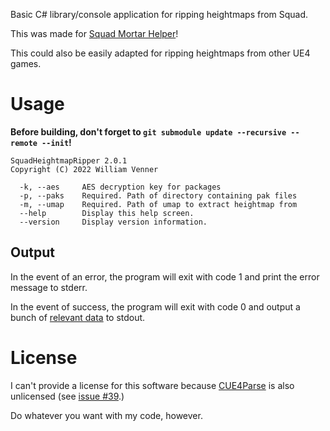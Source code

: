 Basic C# library/console application for ripping heightmaps from Squad.

This was made for [Squad Mortar Helper](https://github.com/WilliamVenner/squad-mortar-helper)!

This could also be easily adapted for ripping heightmaps from other UE4 games.

# Usage

**Before building, don't forget to `git submodule update --recursive --remote --init`!**

```
SquadHeightmapRipper 2.0.1
Copyright (C) 2022 William Venner

  -k, --aes     AES decryption key for packages
  -p, --paks    Required. Path of directory containing pak files
  -m, --umap    Required. Path of umap to extract heightmap from
  --help        Display this help screen.
  --version     Display version information.
```

## Output

In the event of an error, the program will exit with code 1 and print the error message to stderr.

In the event of success, the program will exit with code 0 and output a bunch of [relevant data](SquadHeightmapRipper/Program.cs#L448) to stdout.

# License

I can't provide a license for this software because [CUE4Parse](https://github.com/FabianFG/CUE4Parse) is also unlicensed (see [issue #39](https://github.com/FabianFG/CUE4Parse/issues/39).)

Do whatever you want with my code, however.
